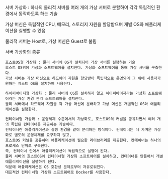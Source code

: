 서버 가상화 : 하나의 물리적 서버를 여러 개의 가상 서버로 분할하여 각각 독립적인 환경에서 동작하도록 하는 기술

가상 머신은 독립적인 CPU, 메모리, 스토리지 자원을 할당받으며 개별 OS와 애플리케이션을 실행할 수 있음

물리적 서버는 Host로, 가상 머신은 Guest로 불림

서버 가상화의 종류

    호스트OS형 가상화 : 물리 서버에 OS가 설치되어 가상 서버를 실행하는 기술
    호스트 OS위에 가상화 소프트웨어를 설치한다. 가상화 소프트웨어를 통해 가상 서버를 구축한다.
    가상 서버는 가상 머신으로 하드웨어 자원을 할당받아 독립적으로 운영되며 그 위에 사용자가 원하는 게스트 OS를 설치하여 사용한다.
    
    하이퍼바이저형 가상화 : 물리 서버에 OS를 설치하지 않고 하이퍼바이저라는 가상화 소프트웨어라는 가상 환경 관리 소프트웨어를 설치한다.
    물리 서버에서 하드웨어 자원을 각 가상 머신에 분배하고 가상 머신은 개별적인 OS와 애플리케이션을 실행한다.

    컨테이너형 가상화 : 운영체제 수준에서의 가상화로, 호스트OS의 커널을 공유하면서 여러 개의 독립된 컨테이너를 제공하는 기술이다.
    컨테이너란 애플리케이션과 실행 환경을 같이 분리하는 방식이다. 컨테이너는 더 가벼운 가상화로 별도의 운영체제를 요구하지 않고,
    호스트OS 커널을 공유하며 애플리케이션에 필요한 라이브러리를 제공한다. 컨테이너는 하나의 프로세스 단위로 구축한다.
    즉, 컨테이너 안에서 애플리케이션이 독립적으로 실행이 된다.
    물리 서버의 호스트OS에 컨테이너형 가상화 소프트웨어를 설치하고, 컨테이너를 만들어서 개별 애플리케이션을 실행하게 된다.
    덕분에 애플리케이션은 OS 호환성 문제로부터 자유로워진다.
    대표적인 컨테이너형 가상화 소프트웨어로 Docker를 사용한다.